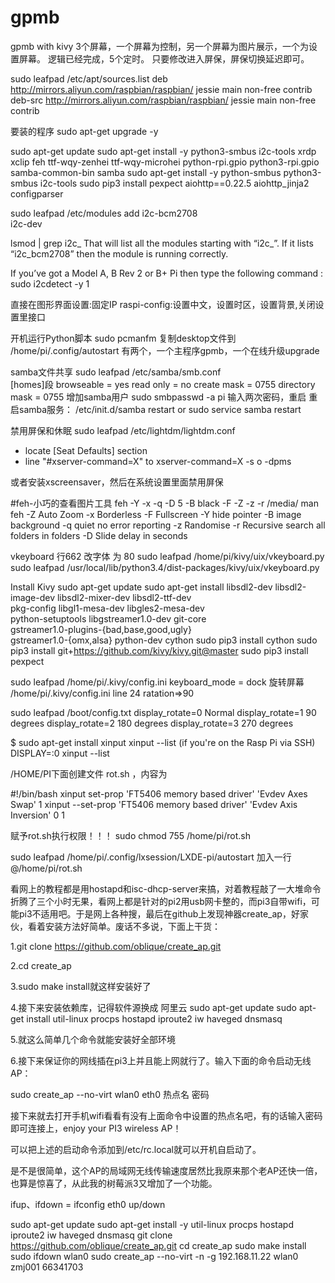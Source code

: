﻿# gpmb

gpmb with kivy
3个屏幕，一个屏幕为控制，另一个屏幕为图片展示，一个为设置屏幕。
逻辑已经完成，5个定时。
只要修改进入屏保，屏保切换延迟即可。

sudo leafpad /etc/apt/sources.list
deb http://mirrors.aliyun.com/raspbian/raspbian/ jessie main non-free contrib
deb-src http://mirrors.aliyun.com/raspbian/raspbian/ jessie main non-free contrib

要装的程序
sudo apt-get upgrade -y

sudo apt-get update
sudo apt-get install -y python3-smbus i2c-tools xrdp xclip feh ttf-wqy-zenhei ttf-wqy-microhei python-rpi.gpio python3-rpi.gpio samba-common-bin samba
sudo apt-get install -y python-smbus python3-smbus i2c-tools
sudo pip3 install pexpect aiohttp==0.22.5 aiohttp_jinja2 configparser

sudo leafpad /etc/modules    add
i2c-bcm2708  
i2c-dev  

lsmod | grep i2c_
That will list all the modules starting with “i2c_”. If it lists “i2c_bcm2708” then the module is running correctly.

If you’ve got a Model A, B Rev 2 or B+ Pi then type the following command :
sudo i2cdetect -y 1


直接在图形界面设置:固定IP
raspi-config:设置中文，设置时区，设置背景,关闭设置里接口


开机运行Python脚本
sudo pcmanfm 复制desktop文件到 /home/pi/.config/autostart
有两个，一个主程序gpmb，一个在线升级upgrade


samba文件共享
sudo leafpad /etc/samba/smb.conf  
[homes]段
browseable = yes
read only = no
create mask = 0755
directory mask = 0755
增加samba用户
sudo smbpasswd -a pi 输入两次密码，重启
重启samba服务：
/etc/init.d/samba restart
or
sudo service samba restart

禁用屏保和休眠
sudo leafpad /etc/lightdm/lightdm.conf
- locate [Seat Defaults] section
- line "#xserver-command=X" to
xserver-command=X -s o -dpms

或者安装xscreensaver，然后在系统设置里面禁用屏保


#feh-小巧的查看图片工具
feh -Y -x -q -D 5 -B black -F -Z -z -r /media/
man feh
-Z Auto Zoom
-x Borderless
-F Fullscreen
-Y hide pointer
-B image background
-q quiet no error reporting
-z Randomise
-r Recursive search all folders in folders
-D Slide delay in seconds

vkeyboard 行662 改字体 为 80
sudo leafpad /home/pi/kivy/uix/vkeyboard.py
sudo leafpad /usr/local/lib/python3.4/dist-packages/kivy/uix/vkeyboard.py

Install Kivy
sudo apt-get update
sudo apt-get install libsdl2-dev libsdl2-image-dev libsdl2-mixer-dev libsdl2-ttf-dev \
   pkg-config libgl1-mesa-dev libgles2-mesa-dev \
   python-setuptools libgstreamer1.0-dev git-core \
   gstreamer1.0-plugins-{bad,base,good,ugly} \
   gstreamer1.0-{omx,alsa} python-dev cython
sudo pip3 install cython
sudo pip3 install git+https://github.com/kivy/kivy.git@master
sudo pip3 install pexpect


sudo leafpad /home/pi/.kivy/config.ini
keyboard_mode = dock
旋转屏幕
/home/pi/.kivy/config.ini line 24 ratation=>90

sudo leafpad /boot/config.txt
display_rotate=0 Normal
display_rotate=1 90 degrees
display_rotate=2 180 degrees
display_rotate=3 270 degrees

$ sudo apt-get install xinput
xinput --list
(if you're on the Rasp Pi via SSH)
    DISPLAY=:0 xinput --list

/HOME/PI下面创建文件 rot.sh ，内容为

#!/bin/bash
xinput set-prop 'FT5406 memory based driver' 'Evdev Axes Swap' 1
xinput --set-prop 'FT5406 memory based driver' 'Evdev Axis Inversion' 0 1

赋予rot.sh执行权限！！！
sudo chmod 755 /home/pi/rot.sh

sudo leafpad /home/pi/.config/lxsession/LXDE-pi/autostart
加入一行
@/home/pi/rot.sh



看网上的教程都是用hostapd和isc-dhcp-server来搞，对着教程敲了一大堆命令折腾了三个小时无果，看网上都是针对的pi2用usb网卡整的，而pi3自带wifi，可能pi3不适用吧。于是网上各种搜，最后在github上发现神器create_ap，好家伙，看着安装方法好简单。废话不多说，下面上干货：

1.git clone https://github.com/oblique/create_ap.git

2.cd create_ap

3.sudo make install就这样安装好了

4.接下来安装依赖库，记得软件源换成 阿里云
sudo apt-get update
sudo apt-get install util-linux procps hostapd iproute2 iw haveged dnsmasq

5.就这么简单几个命令就能安装好全部环境

6.接下来保证你的网线插在pi3上并且能上网就行了。输入下面的命令启动无线AP：

sudo create_ap --no-virt wlan0 eth0 热点名 密码

接下来就去打开手机wifi看看有没有上面命令中设置的热点名吧，有的话输入密码即可连接上，enjoy your PI3 wireless AP！

可以把上述的启动命令添加到/etc/rc.local就可以开机自启动了。

是不是很简单，这个AP的局域网无线传输速度居然比我原来那个老AP还快一倍，也算是惊喜了，从此我的树莓派3又增加了一个功能。

ifup、ifdown = ifconfig eth0  up/down

sudo apt-get update
sudo apt-get install -y util-linux procps hostapd iproute2 iw haveged dnsmasq
git clone https://github.com/oblique/create_ap.git
cd create_ap
sudo make install
sudo ifdown wlan0
sudo create_ap --no-virt -n -g 192.168.11.22 wlan0 zmj001 66341703